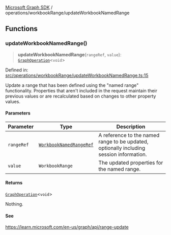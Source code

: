 [Microsoft Graph SDK](../../modules.md) / operations/workbookRange/updateWorkbookNamedRange

## Functions

### updateWorkbookNamedRange()

> **updateWorkbookNamedRange**(`rangeRef`, `value`): [`GraphOperation`](../../models/GraphOperation.md#graphoperation)\<`void`\>

Defined in: [src/operations/workbookRange/updateWorkbookNamedRange.ts:15](https://github.com/Future-Secure-AI/microsoft-graph/blob/6f587d043e8277194e9b2feca914ab2cba9d258d/src/operations/workbookRange/updateWorkbookNamedRange.ts#L15)

Update a range that has been defined using the "named range" functionality. Properties that aren't included in the request maintain their previous values or are recalculated based on changes to other property values.

#### Parameters

| Parameter | Type | Description |
| ------ | ------ | ------ |
| `rangeRef` | [`WorkbookNamedRangeRef`](../../models/WorkbookNamedRangeRef.md#workbooknamedrangeref) | A reference to the named range to be updated, optionally including session information. |
| `value` | `WorkbookRange` | The updated properties for the named range. |

#### Returns

[`GraphOperation`](../../models/GraphOperation.md#graphoperation)\<`void`\>

Nothing.

#### See

https://learn.microsoft.com/en-us/graph/api/range-update
